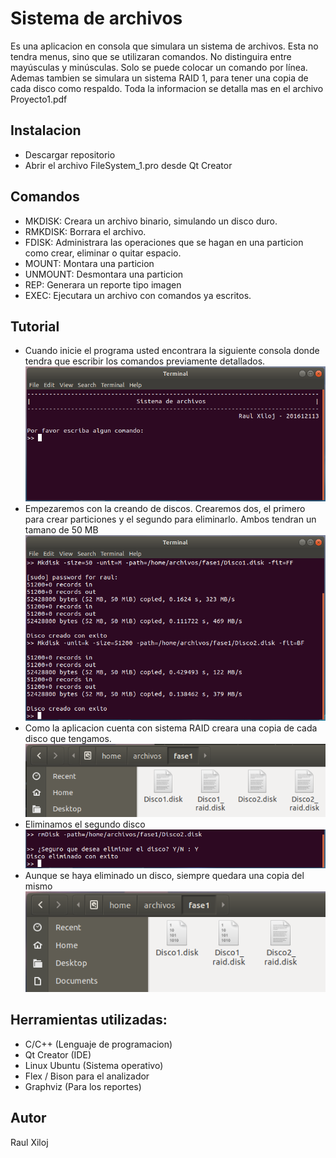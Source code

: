 # Sistema de archivos 

Es una aplicacion en consola que simulara un sistema de archivos. Esta no tendra menus, sino que se utilizaran comandos. No distinguira entre mayúsculas y minúsculas. Solo se puede colocar un comando por línea. Ademas tambien se simulara un sistema RAID 1, para tener una copia de cada disco como respaldo. Toda la informacion se detalla mas en el archivo Proyecto1.pdf 

## Instalacion
- Descargar repositorio
- Abrir el archivo FileSystem_1.pro desde Qt Creator

## Comandos
- MKDISK: Creara un archivo binario, simulando un disco duro.
- RMKDISK: Borrara el archivo.
- FDISK: Administrara las operaciones que se hagan en una particion como crear, eliminar o quitar espacio.
- MOUNT: Montara una particion
- UNMOUNT: Desmontara una particion
- REP: Generara un reporte tipo imagen
- EXEC: Ejecutara un archivo con comandos ya escritos. 

## Tutorial
 - Cuando inicie el programa usted encontrara la siguiente consola donde tendra que escribir los comandos previamente detallados.
 ![No se encuentra la imagen](https://github.com/raulxiloj/FileSystem_1/blob/master/Imagenes/Inicio.png)
 - Empezaremos con la creando de discos. Crearemos dos, el primero para crear particiones y el segundo para eliminarlo. Ambos  tendran un tamano de 50 MB
 ![No se encuentra la imagen](https://github.com/raulxiloj/FileSystem_1/blob/master/Imagenes/mkdisk_2.png)
 - Como la aplicacion cuenta con sistema RAID creara una copia de cada disco que tengamos.
 ![No se encuentra la imagen](https://github.com/raulxiloj/FileSystem_1/blob/master/Imagenes/mkdisk_1.png)
 - Eliminamos el segundo disco
 ![No se encuentra la imagen](https://github.com/raulxiloj/FileSystem_1/blob/master/Imagenes/rmdisk.png)
 - Aunque se haya eliminado un disco, siempre quedara una copia del mismo 
 ![No se encuentra la imagen](https://github.com/raulxiloj/FileSystem_1/blob/master/Imagenes/rmdisk_1.png)
 
 


## Herramientas utilizadas:
- C/C++ (Lenguaje de programacion) 
- Qt Creator (IDE)
- Linux Ubuntu (Sistema operativo) 
- Flex / Bison para el analizador
- Graphviz (Para los reportes)



## Autor 
Raul Xiloj
